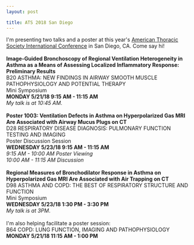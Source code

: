 ```yaml
---
layout: post

title: ATS 2018 San Diego
---
```


I'm presenting two talks and a poster at this year's <a href ="http://conferance.thoracic.org">American Thoracic Society International Conference</a> in San Diego, CA. Come say hi!
<br><br>
<b>Image-Guided Bronchoscopy of Regional Ventilation Heterogeneity in Asthma as a Means of Assessing Localized Inflammatory Response: Preliminary Results</b><br>
B20 ASTHMA: NEW FINDINGS IN AIRWAY SMOOTH MUSCLE PATHOPHYSIOLOGY AND POTENTIAL
THERAPY<br>
Mini Symposium<br>
<b>MONDAY 5/21/18 9:15 AM - 11:15 AM</b><br>
<i>My talk is at 10:45 AM</i>.
<br><br>
<b>Poster 1003: Ventilation Defects in Asthma on Hyperpolarized Gas MRI Are
Associated with Airway Mucus Plugs on CT</b><br>
D28 RESPIRATORY DISEASE DIAGNOSIS: PULMONARY FUNCTION TESTING AND IMAGING<br>
Poster Discussion Session<br>
<b>WEDNESDAY 5/23/18 9:15 AM - 11:15 AM</b><br>
<i>9:15 AM - 10:00 AM Poster Viewing</i><br>
<i>10:00 AM - 11:15 AM Discussion</i>
<br><br>
<b>Regional Measures of Bronchodilator Response in Asthma on Hyperpolarized Gas MRI Are Associated with Air Trapping on CT</b><br>
D98 ASTHMA AND COPD: THE BEST OF RESPIRATORY STRUCTURE AND FUNCTION<br>
Mini Symposium<br>
<b>WEDNESDAY 5/23/18 1:30 PM - 3:30 PM</b><br>
<i>My talk is at 3PM</i>.
<br><br>
I'm also helping facilitate a poster session: <br>
B64 COPD: LUNG FUNCTION, IMAGING AND PATHOPHYSIOLOGY<br>
<b>MONDAY 5/21/18 11:15 AM - 1:00 PM</b><br>
